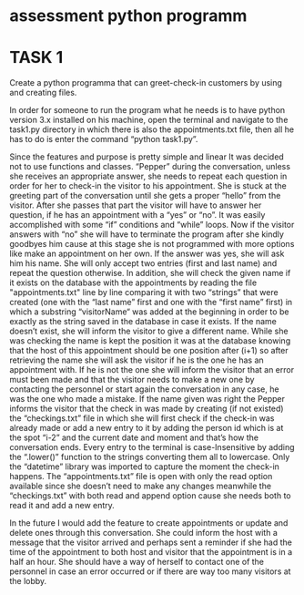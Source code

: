 # assessment python programm
# TASK 1

Create a python programma that can greet-check-in customers by using and creating files.

In order for someone to run the program what he needs is to have python version 3.x installed on his machine, open the terminal and navigate to the task1.py directory in which there is also the appointments.txt file, then all he has to do is enter the command “python task1.py”. 

Since the features and purpose is pretty simple and linear It was decided not to use functions and classes. “Pepper” during the conversation, unless she receives an appropriate answer, she needs to repeat each question in order for her to check-in the visitor to his appointment. She is stuck at the greeting part of the conversation until she gets a proper “hello” from the visitor. After she passes that part the visitor will have to answer her question, if he has an appointment with a “yes” or “no”. It was easily accomplished with some “if” conditions and “while” loops. Now if the visitor answers with “no” she will have to terminate the program after she kindly goodbyes him cause at this stage she is not programmed with more options like make an appointment on her own. If the answer was yes, she will ask him his name. She will only accept two entries (first and last name) and repeat the question otherwise. In addition, she will check the given name if it exists on the database with the appointments by reading the file "appointments.txt" line by line comparing it with two “strings” that were created (one with the “last name” first and one with the “first name” first) in which a substring “visitorName“ was added at the beginning in order to be exactly as the string saved in the database in case it exists. If the name doesn’t exist, she will inform the visitor to give a different name.
While she was checking the name is kept the position it was at the database knowing that the host of this appointment should be one position after (i+1) so after retrieving the name she will ask the visitor if he is the one he has an appointment with. If he is not the one she will inform the visitor that an error must been made and that the visitor needs to make a new one by contacting the personnel or start again the conversation in any case, he was the one who made a mistake. If the name given was right the Pepper informs the visitor that the check in was made by creating (if not existed) the “checkings.txt” file in which she will first check if the check-in was already made or add a new entry to it by adding the person id which is at the spot “i-2” and the current date and moment and that’s how the conversation ends.
Every entry to the terminal is case-Insensitive by adding the “.lower()” function to the strings converting them all to lowercase. Only the “datetime” library was imported to capture the moment the check-in happens. The “appointments.txt” file is open with only the read option available since she doesn’t need to make any changes meanwhile the “checkings.txt” with both read and append option cause she needs both to read it and add a new entry.

In the future I would add the feature to create appointments or update and delete ones through this conversation. She could inform the host with a message that the visitor arrived and perhaps sent a reminder if she had the time of the appointment to both host and visitor that the appointment is in a half an hour. She should have a way of herself to contact one of the personnel in case an error occurred or if there are way too many visitors at the lobby.

